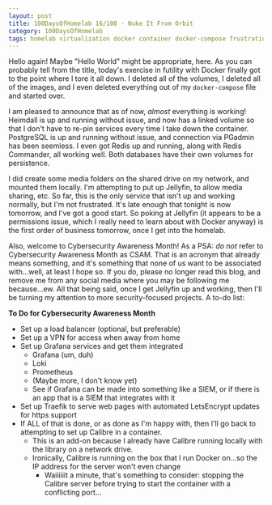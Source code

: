 ```yaml
---
layout: post
title: 100DaysOfHomelab 16/100 - Nuke It From Orbit
category: 100DaysOfHomelab
tags: homelab virtualization docker container docker-compose frustration
---
```

Hello again! Maybe "Hello World" might be appropriate, here. As you can probably tell from the title, today's exercise in futility with Docker finally got to the point where I tore it all down. I deleted all of the volumes, I deleted all of the images, and I even deleted everything out of my ```docker-compose``` file and started over.

I am pleased to announce that as of now, _almost_ everything is working! Heimdall is up and running without issue, and now has a linked volume so that I don't have to re-pin services every time I take down the container. PostgreSQL is up and running without issue, and connection via PGadmin has been seemless. I even got Redis up and running, along with Redis Commander, all working well. Both databases have their own volumes for persistence.

I did create some media folders on the shared drive on my network, and mounted them locally. I'm attempting to put up Jellyfin, to allow media sharing, etc. So far, this is the only service that isn't up and working normally, but I'm not frustrated. It's late enough that tonight is now tomorrow, and I've got a good start. So poking at Jellyfin (it appears to be a permissions issue, which I really need to learn about with Docker anyway) is the first order of business tomorrow, once I get into the homelab.

Also, welcome to Cybersecurity Awareness Month! As a PSA: _do not_ refer to Cybersecurity Awareness Month as CSAM. That is an acronym that already means something, and it's something that none of us want to be associated with...well, at least I hope so. If you do, please no longer read this blog, and remove me from any social media where you may be following me because...ew. All that being said, once I get Jellyfin up and working, then I'll be turning my attention to more security-focused projects. A to-do list:

**To Do for Cybersecurity Awareness Month**
* Set up a load balancer (optional, but preferable)
* Set up a VPN for access when away from home
* Set up Grafana services and get them integrated
	- Grafana (um, duh)
	- Loki
	- Prometheus
	- (Maybe more, I don't know yet)
	- See if Grafana can be made into something like a SIEM, or if there is an app that is a SIEM that integrates with it
* Set up Traefik to serve web pages with automated LetsEncrypt updates for https support
* If ALL of that is done, or as done as I'm happy with, then I'll go back to attempting to set up Calibre in a container.
	- This is an add-on because I already have Calibre running locally with the library on a network drive.
	- Ironically, Calibre is running on the box that I run Docker on...so the IP address for the server won't even change
		+ Waiiiiiit a minute, that's something to consider: stopping the Calibre server before trying to start the container with a conflicting port...